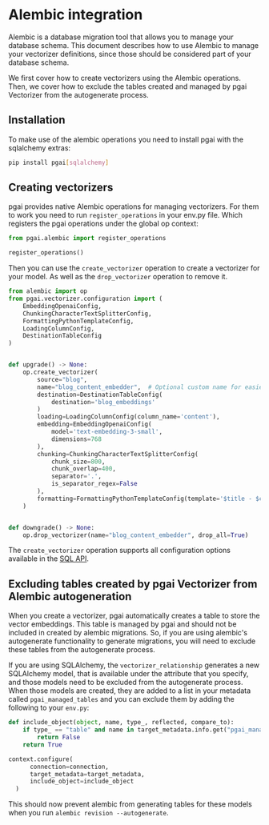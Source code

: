 # Alembic integration

Alembic is a database migration tool that allows you to manage your database schema. This document describes how to use Alembic to manage your vectorizer definitions, since those should be considered part of your database schema. 

We first cover how to create vectorizers using the Alembic operations. Then, we cover how to exclude the tables created and managed by pgai Vectorizer from the autogenerate process.

## Installation
To make use of the alembic operations you need to install pgai with the sqlalchemy extras:

```bash
pip install pgai[sqlalchemy]
```

## Creating vectorizers
pgai provides native Alembic operations for managing vectorizers. For them to work you need to run `register_operations` in your env.py file. Which registers the pgai operations under the global op context:

```python
from pgai.alembic import register_operations

register_operations()
```

Then you can use the `create_vectorizer` operation to create a vectorizer for your model. As well as the `drop_vectorizer` operation to remove it.

```python
from alembic import op
from pgai.vectorizer.configuration import (
    EmbeddingOpenaiConfig,
    ChunkingCharacterTextSplitterConfig,
    FormattingPythonTemplateConfig,
    LoadingColumnConfig,
    DestinationTableConfig
)


def upgrade() -> None:
    op.create_vectorizer(
        source="blog",
        name="blog_content_embedder",  # Optional custom name for easier reference
        destination=DestinationTableConfig(
            destination='blog_embeddings'
        )
        loading=LoadingColumnConfig(column_name='content'),
        embedding=EmbeddingOpenaiConfig(
            model='text-embedding-3-small',
            dimensions=768
        ),
        chunking=ChunkingCharacterTextSplitterConfig(
            chunk_size=800,
            chunk_overlap=400,
            separator='.',
            is_separator_regex=False
        ),
        formatting=FormattingPythonTemplateConfig(template='$title - $chunk')
    )


def downgrade() -> None:
    op.drop_vectorizer(name="blog_content_embedder", drop_all=True)
```

The `create_vectorizer` operation supports all configuration options available in the [SQL API](/docs/vectorizer/api-reference.md).

## Excluding tables created by pgai Vectorizer from Alembic autogeneration

When you create a vectorizer, pgai automatically creates a table to store the vector embeddings. This table is managed by pgai and should not be included in created by alembic migrations. So, if you are using alembic's autogenerate functionality to generate migrations, you will need to exclude these tables from the autogenerate process.

If you are using SQLAlchemy, the `vectorizer_relationship` generates a new SQLAlchemy model, that is available under the attribute that you specify, and those models need to be excluded from the autogenerate process. When those models are created, they are added to a list in your metadata called `pgai_managed_tables` and you can exclude them by adding the following to your `env.py`:

```python
def include_object(object, name, type_, reflected, compare_to):
    if type_ == "table" and name in target_metadata.info.get("pgai_managed_tables", set()):
        return False
    return True

context.configure(
      connection=connection,
      target_metadata=target_metadata,
      include_object=include_object
  )
```

This should now prevent alembic from generating tables for these models when you run `alembic revision --autogenerate`.
